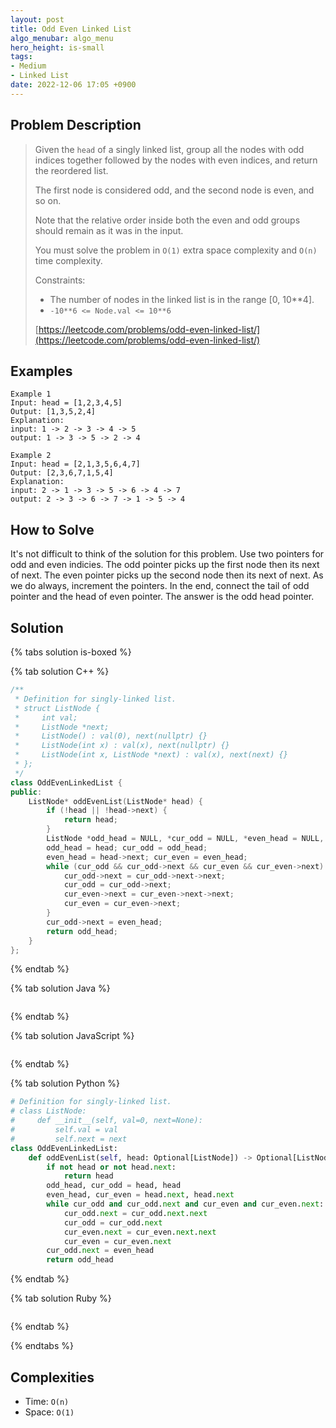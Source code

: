 ```yaml
---
layout: post
title: Odd Even Linked List
algo_menubar: algo_menu
hero_height: is-small
tags:
- Medium
- Linked List
date: 2022-12-06 17:05 +0900
---
```

## Problem Description
> Given the `head` of a singly linked list, group all the nodes with odd indices together followed by
> the nodes with even indices, and return the reordered list.
>
> The first node is considered odd, and the second node is even, and so on.
>
> Note that the relative order inside both the even and odd groups should remain as it was in the input.
>
> You must solve the problem in `O(1)` extra space complexity and `O(n)` time complexity.
>
> Constraints:
> - The number of nodes in the linked list is in the range [0, 10**4].
> - `-10**6 <= Node.val <= 10**6`
>
> [https://leetcode.com/problems/odd-even-linked-list/](https://leetcode.com/problems/odd-even-linked-list/)

## Examples
```
Example 1
Input: head = [1,2,3,4,5]
Output: [1,3,5,2,4]
Explanation:
input: 1 -> 2 -> 3 -> 4 -> 5
output: 1 -> 3 -> 5 -> 2 -> 4
```

```
Example 2
Input: head = [2,1,3,5,6,4,7]
Output: [2,3,6,7,1,5,4]
Explanation:
input: 2 -> 1 -> 3 -> 5 -> 6 -> 4 -> 7
output: 2 -> 3 -> 6 -> 7 -> 1 -> 5 -> 4
```

## How to Solve

It's not difficult to think of the solution for this problem.
Use two pointers for odd and even indicies.
The odd pointer picks up the first node then its next of next.
The even pointer picks up the second node then its next of next.
As we do always, increment the pointers.
In the end, connect the tail of odd pointer and the head of even pointer.
The answer is the odd head pointer.

## Solution

{% tabs solution is-boxed %}

{% tab solution C++ %}
```cpp
/**
 * Definition for singly-linked list.
 * struct ListNode {
 *     int val;
 *     ListNode *next;
 *     ListNode() : val(0), next(nullptr) {}
 *     ListNode(int x) : val(x), next(nullptr) {}
 *     ListNode(int x, ListNode *next) : val(x), next(next) {}
 * };
 */
class OddEvenLinkedList {
public:
    ListNode* oddEvenList(ListNode* head) {
        if (!head || !head->next) {
            return head;
        }
        ListNode *odd_head = NULL, *cur_odd = NULL, *even_head = NULL, *cur_even = NULL;
        odd_head = head; cur_odd = odd_head;
        even_head = head->next; cur_even = even_head;
        while (cur_odd && cur_odd->next && cur_even && cur_even->next) {
            cur_odd->next = cur_odd->next->next;
            cur_odd = cur_odd->next;
            cur_even->next = cur_even->next->next;
            cur_even = cur_even->next;
        }
        cur_odd->next = even_head;
        return odd_head;
    }
};
```
{% endtab %}

{% tab solution Java %}
```java

```
{% endtab %}

{% tab solution JavaScript %}
```js

```
{% endtab %}

{% tab solution Python %}
```python
# Definition for singly-linked list.
# class ListNode:
#     def __init__(self, val=0, next=None):
#         self.val = val
#         self.next = next
class OddEvenLinkedList:
    def oddEvenList(self, head: Optional[ListNode]) -> Optional[ListNode]:
        if not head or not head.next:
            return head
        odd_head, cur_odd = head, head
        even_head, cur_even = head.next, head.next
        while cur_odd and cur_odd.next and cur_even and cur_even.next:
            cur_odd.next = cur_odd.next.next
            cur_odd = cur_odd.next
            cur_even.next = cur_even.next.next
            cur_even = cur_even.next
        cur_odd.next = even_head
        return odd_head
```
{% endtab %}

{% tab solution Ruby %}
```ruby

```
{% endtab %}

{% endtabs %}


## Complexities
- Time: `O(n)`
- Space: `O(1)`
